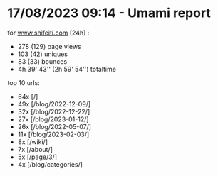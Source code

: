 # 17/08/2023 09:14 - Umami report
for www.shifeiti.com [24h] :

 - 278 (129) page views
 - 103 (42) uniques
 - 83 (33) bounces
 - 4h 39' 43'' (2h 59' 54'') totaltime


top 10 urls:
 - 64x [/]
 - 49x [/blog/2022-12-09/]
 - 32x [/blog/2022-12-22/]
 - 27x [/blog/2023-01-12/]
 - 26x [/blog/2022-05-07/]
 - 11x [/blog/2023-02-03/]
 - 8x [/wiki/]
 - 7x [/about/]
 - 5x [/page/3/]
 - 4x [/blog/categories/]


